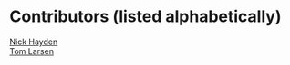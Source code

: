 # Contributors (listed alphabetically)

[Nick Hayden](https://github.com/nick612hayden)\
[Tom Larsen](https://github.com/tlarsen7572)
